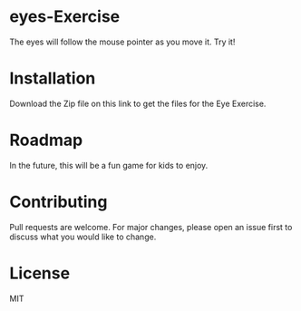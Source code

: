# eyes-Exercise

The eyes will follow the mouse pointer as you move it. Try it!

# Installation
Download the Zip file on this link to get the files for the Eye Exercise.

# Roadmap
In the future, this will be a fun game for kids to enjoy.

# Contributing
Pull requests are welcome. For major changes, please open an issue first to discuss what you would like to change.

# License
MIT
